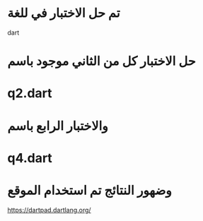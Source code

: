 # تم حل الاختبار في للغة 
dart

# حل الاختبار كل من الثاني موجود باسم 
# q2.dart
# والاختبار الرابع  باسم
# q4.dart
# وضهور النتائج تم استخدام الموقع 
https://dartpad.dartlang.org/
